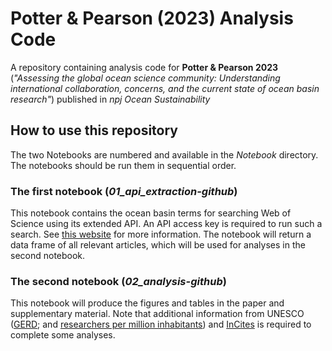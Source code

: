 # Potter & Pearson (2023) Analysis Code
A repository containing analysis code for **Potter &amp; Pearson 2023** (*"Assessing the global ocean science community: Understanding international collaboration, concerns, and the current state of ocean basin research"*) published in *npj Ocean Sustainability*

## How to use this repository

The two Notebooks are numbered and available in the *Notebook* directory. The notebooks should be run them in sequential order. 

### The first notebook (*01_api_extraction-github*) 

This notebook contains the ocean basin terms for searching Web of Science using its extended API. An API access key is required to run such a search. See [this website](https://developer.clarivate.com/apis) for more information. The notebook will return a data frame of all relevant articles, which will be used for analyses in the second notebook.

### The second notebook (*02_analysis-github*)

This notebook will produce the figures and tables in the paper and supplementary material. Note that additional information from UNESCO ([GERD](http://data.uis.unesco.org/index.aspx?queryid=74#); and [researchers per million inhabitants](http://data.uis.unesco.org/index.aspx?queryid=3685)) and [InCites](https://incites.clarivate.com/) is required to complete some analyses.
